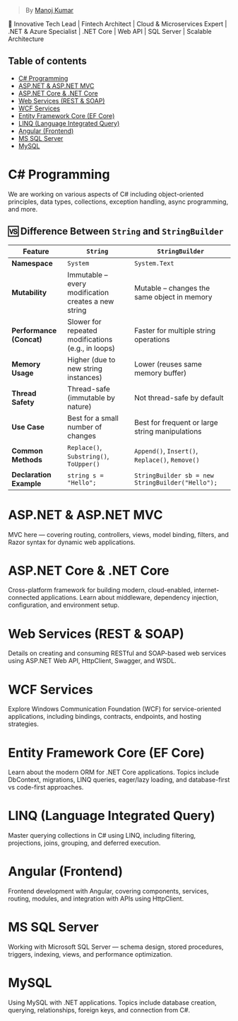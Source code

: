 <!-- # Dot Net Full Stack Developer Interview Questions -->

> By [Manoj Kumar](https://in.linkedin.com/in/mansun7)

**🚀** Innovative Tech Lead | Fintech Architect | Cloud & Microservices Expert | .NET & Azure Specialist | .NET Core | Web API | SQL Server | Scalable Architecture

## Table of contents
- [C# Programming](#c-programming)
- [ASP.NET & ASP.NET MVC](#aspnet--aspnet-mvc)
- [ASP.NET Core & .NET Core](#aspnet-core--net-core)
- [Web Services (REST & SOAP)](#web-services-rest--soap)
- [WCF Services](#wcf-services)
- [Entity Framework Core (EF Core)](#entity-framework-core-ef-core)
- [LINQ (Language Integrated Query)](#linq-language-integrated-query)
- [Angular (Frontend)](#angular-frontend)
- [MS SQL Server](#ms-sql-server)
- [MySQL](#mysql)

# C# Programming
We are working on various aspects of C# including object-oriented principles, data types, collections, exception handling, async programming, and more.
## 🆚 Difference Between `String` and `StringBuilder`

| Feature                 | `String`                                           | `StringBuilder`                                    |
|-------------------------|----------------------------------------------------|----------------------------------------------------|
| **Namespace**           | `System`                                           | `System.Text`                                      |
| **Mutability**          | Immutable – every modification creates a new string | Mutable – changes the same object in memory        |
| **Performance (Concat)**| Slower for repeated modifications (e.g., in loops) | Faster for multiple string operations              |
| **Memory Usage**        | Higher (due to new string instances)               | Lower (reuses same memory buffer)                  |
| **Thread Safety**       | Thread-safe (immutable by nature)                  | Not thread-safe by default                         |
| **Use Case**            | Best for a small number of changes                 | Best for frequent or large string manipulations    |
| **Common Methods**      | `Replace()`, `Substring()`, `ToUpper()`            | `Append()`, `Insert()`, `Replace()`, `Remove()`    |
| **Declaration Example** | `string s = "Hello";`                              | `StringBuilder sb = new StringBuilder("Hello");`   |

# ASP.NET & ASP.NET MVC
MVC here — covering routing, controllers, views, model binding, filters, and Razor syntax for dynamic web applications.

# ASP.NET Core & .NET Core
Cross-platform framework for building modern, cloud-enabled, internet-connected applications. Learn about middleware, dependency injection, configuration, and environment setup.

# Web Services (REST & SOAP)
Details on creating and consuming RESTful and SOAP-based web services using ASP.NET Web API, HttpClient, Swagger, and WSDL.

# WCF Services
Explore Windows Communication Foundation (WCF) for service-oriented applications, including bindings, contracts, endpoints, and hosting strategies.

# Entity Framework Core (EF Core)
Learn about the modern ORM for .NET Core applications. Topics include DbContext, migrations, LINQ queries, eager/lazy loading, and database-first vs code-first approaches.

# LINQ (Language Integrated Query)
Master querying collections in C# using LINQ, including filtering, projections, joins, grouping, and deferred execution.

# Angular (Frontend)
Frontend development with Angular, covering components, services, routing, modules, and integration with APIs using HttpClient.

# MS SQL Server
Working with Microsoft SQL Server — schema design, stored procedures, triggers, indexing, views, and performance optimization.

# MySQL
Using MySQL with .NET applications. Topics include database creation, querying, relationships, foreign keys, and connection from C#.


